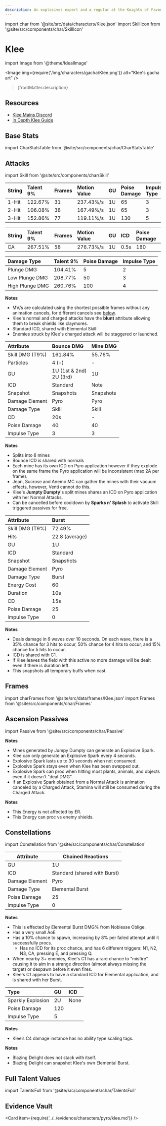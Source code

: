 ```yaml
---
description: An explosives expert and a regular at the Knights of Favonius's confinement room. Also known as Fleeing Sunlight.
---
```


import char from '@site/src/data/characters/Klee.json'
import SkillIcon from '@site/src/components/char/SkillIcon'

# Klee

import Image from '@theme/IdealImage'

<Image img={require('/img/characters/gacha/Klee.png')} alt="Klee's gacha art" />
<blockquote>{frontMatter.description}</blockquote>

## Resources

* [Klee Mains Discord](https://discord.gg/NwYDDrfKZU)
* [In Depth Klee Guide](https://keqingmains.com/klee/)

## Base Stats

import CharStatsTable from '@site/src/components/char/CharStatsTable'

<CharStatsTable char={char} />

## Attacks

import Skill from '@site/src/components/char/Skill'

<Tabs>
<TabItem value='na' label='Normal Attacks'>
<SkillIcon char={char} skill='na' />
<div class='talent-columns'>
<Skill char={char} skill='na' sectionFilter='Normal Attack' />

| String | Talent 9% | Frames | Motion Value | GU  | Poise Damage | Impulse Type |
| :----- | :-------- | :----- | :----------- | :-- | :----------- | :----------- |
| 1-Hit  | 122.67%   | 31     | 237.43%/s    | 1U  | 65           | 3            |
| 2-Hit  | 106.08%   | 38     | 167.49%/s    | 1U  | 65           | 3            |
| 3-Hit  | 152.86%   | 77     | 119.11%/s    | 1U  | 130          | 5            |

</div>
<div class='talent-columns'>
<Skill char={char} skill='na' sectionFilter='Charged Attack' />

| String | Talent 9% | Frames | Motion Value | GU  | ICD  | Poise Damage | Impulse Type |
| :----- | :-------- | :----- | :----------- | :-- | :--- | :----------- | :----------- |
| CA     | 267.51%   | 58     | 276.73%/s    | 1U  | 0.5s | 180          | 8            |

</div>
<div class='talent-columns'>
<Skill char={char} skill='na' sectionFilter='Plunging Attack' />

| Damage Type     | Talent 9% | Poise Damage | Impulse Type |
| :-------------- | :-------- | :----------- | :----------- |
| Plunge DMG      | 104.41%   | 5            | 2            |
| Low Plunge DMG  | 208.77%   | 50           | 3            |
| High Plunge DMG | 260.76%   | 100          | 4            |

</div>

**Notes**

* MV/s are calculated using the shortest possible frames without any animation cancels, for different cancels see [below](#frames).
* Klee's normal and charged attacks have the **blunt** attribute allowing them to break shields like claymores.
* Standard ICD, shared with Elemental Skill
* Enemies struck by Klee's charged attack will be staggered or launched.

</TabItem>

<TabItem value='e' label='Skill'>
<SkillIcon char={char} skill='e' />
<div class='talent-columns'>
<Skill char={char} skill='e' />

| Attribute         | Bounce DMG                       | Mine DMG  |
| :---------------- | :------------------------------- | :-------- |
| Skill DMG \(T9%\) | 161.84%                          | 55.76%    |
| Particles         | 4 \(-\)                          | -         |
| GU                | 1U \(1st & 2nd\)<br />2U \(3rd\) | 1U        |
| ICD               | Standard                         | Note      |
| Snapshot          | Snapshots                        | Snapshots |
| Damage Element    | Pyro                             | Pyro      |
| Damage Type       | Skill                            | Skill     |
| CD                | 20s                              | -         |
| Poise Damage      | 40                               | 40        |
| Impulse Type      | 3                                | 3         |

</div>

**Notes**

* Splits into 8 mines
* Bounce ICD is shared with normals
* Each mine has its own ICD on Pyro application however if they explode on the same frame the Pyro application will be inconsistent \(max 2A per frame\).
* Jean, Sucrose and Anemo MC can gather the mines with their vacuum effects, however, Venti cannot do this.
* Klee's **Jumpty Dumpty**'s split mines shares an ICD on Pyro application with her Normal Attacks.
* Can be cancelled before cooldown by **Sparks n&apos; Splash** to activate Skill triggered passives for free.

</TabItem>

<TabItem value='q' label='Burst'>
<SkillIcon char={char} skill='q' />
<div class='talent-columns'>
<Skill char={char} skill='q'/>

| Attribute         | Burst          |
| :---------------- | :------------- |
| Skill DMG \(T9%\) | 72.49%         |
| Hits              | 22.8 (average) |
| GU                | 1U             |
| ICD               | Standard       |
| Snapshot          | Snapshots      |
| Damage Element    | Pyro           |
| Damage Type       | Burst          |
| Energy Cost       | 60             |
| Duration          | 10s            |
| CD                | 15s            |
| Poise Damage      | 25             |
| Impulse Type      | 0              |

</div>

**Notes**

* Deals damage in 6 waves over 10 seconds. On each wave, there is a 35% chance for 3 hits to occur, 50% chance for 4 hits to occur, and 15% chance for 5 hits to occur.
* ICD is shared with C1.
* If Klee leaves the field with this active no more damage will be dealt even if there is duration left.
* This snapshots all temporary buffs when cast.

</TabItem>
</Tabs>

## Frames

import charFrames from '@site/src/data/frames/Klee.json'
import Frames from '@site/src/components/char/Frames'

<Frames data={charFrames} />

## Ascension Passives

import Passive from '@site/src/components/char/Passive'

<Tabs>
<TabItem value='passive' label='Passive'>
<Passive char={char} passive={2} />
</TabItem>

<TabItem value='a1' label='Ascension 1'>
<Passive char={char} passive={0} />

**Notes**

* Mines generated by Jumpy Dumpty can generate an Explosive Spark.
* Klee can only generate an Explosive Spark every 4 seconds.
* Explosive Spark lasts up to 30 seconds when not consumed.
* Explosive Spark stays even when Klee has been swapped out.
* Explosive Spark can proc when hitting most plants, animals, and objects even if it doesn't "deal DMG".
* If an Explosive Spark obtained from a Normal Attack is animation canceled by a Charged Attack, Stamina will still be consumed during the Charged Attack.

</TabItem>

<TabItem value='a4' label='Ascension 4'>
<Passive char={char} passive={1} />

**Notes**

* This Energy is not affected by ER.
* This Energy can proc vs enemy shields.

</TabItem>
</Tabs>

## Constellations

import Constellation from '@site/src/components/char/Constellation'

<Tabs>
<TabItem value='c1' label='C1'>
<Constellation char={char} constellation={1} />

| Attribute      | Chained Reactions            |
| -------------- | ---------------------------- |
| GU             | 1U                           |
| ICD            | Standard (shared with Burst) |
| Damage Element | Pyro                         |
| Damage Type    | Elemental Burst              |
| Poise Damage   | 25                           |
| Impulse Type   | 0                            |

**Notes**

* This is effected by Elemental Burst DMG% from Noblesse Oblige.
* Has a very small AoE
* Has a 10% chance to spawn, increasing by 8% per failed attempt until it successfully procs.
  * Has no ICD for its proc chance, and has 6 different triggers: N1, N2, N3, CA, pressing E, and pressing Q.
* When nearby 3+ enemies, Klee's C1 has a rare chance to "misfire" causing it to aim in a strange direction (almost always missing the target) or despawn before it even fires.
* Klee's C1 appears to have a standard ICD for Elemental application, and is shared with her Burst.

</TabItem>

<TabItem value='c2' label='C2'>
<Constellation char={char} constellation={2} />
</TabItem>

<TabItem value='c3' label='C3'>
<Constellation char={char} constellation={3} />
</TabItem>

<TabItem value='c4' label='C4'>
<Constellation char={char} constellation={4} />

| Type              | GU  | ICD  |
| :---------------- | :-- | :--- |
| Sparkly Explosion | 2U  | None |
| Poise Damage      | 120 |      |
| Impulse Type      | 5   |      |

**Notes**

* Klee’s C4 damage instance has no ability type scaling tags.

</TabItem>

<TabItem value='c5' label='C5'>
<Constellation char={char} constellation={5} />
</TabItem>

<TabItem value='c6' label='C6'>
<Constellation char={char} constellation={6} />

**Notes**

* Blazing Delight does not stack with itself.
* Blazing Delight can snapshot Klee's own Elemental Burst.

</TabItem>
</Tabs>

## Full Talent Values

import TalentsFull from '@site/src/components/char/TalentsFull'

<TalentsFull char={char}/>

## Evidence Vault

<Card item={require('../../evidence/characters/pyro/klee.md')} />

